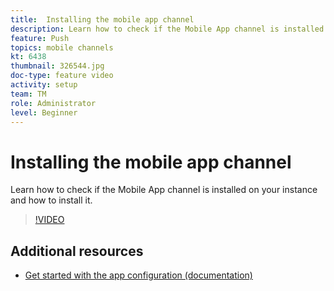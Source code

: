 ```yaml
---
title:  Installing the mobile app channel
description: Learn how to check if the Mobile App channel is installed on your instance and how to install it.
feature: Push
topics: mobile channels
kt: 6438
thumbnail: 326544.jpg
doc-type: feature video
activity: setup
team: TM
role: Administrator
level: Beginner
---
```


# Installing the mobile app channel

Learn how to check if the Mobile App channel is installed on your instance and how to install it.

>[!VIDEO](https://video.tv.adobe.com/v/326544?quality=12)

## Additional resources

* [Get started with the app configuration (documentation)](https://experienceleague.adobe.com/docs/campaign-classic/using/sending-messages/sending-push-notifications/configure-the-mobile-app/get-started-app-config.html?lang=en#installing-package-ios)
